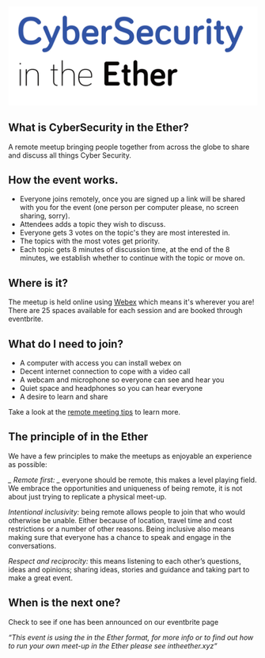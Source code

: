 ![CyberSecurity in the ether logo](cybersecurityintheether.png)

## What is CyberSecurity in the Ether?
A remote meetup bringing people together from across the globe to share and discuss all things Cyber Security.

## How the event works.
* Everyone joins remotely, once you are signed up a link will be shared with you for the event (one person per computer please, no screen sharing, sorry).
* Attendees adds a topic they wish to discuss.
* Everyone gets 3 votes on the topic's they are most interested in.
* The topics with the most votes get priority.
* Each topic gets 8 minutes of discussion time, at the end of the 8 minutes, we establish whether to continue with the topic or move on.

## Where is it?
The meetup is held online using [Webex](https://webex.com) which means it's wherever you are! There are 25 spaces available for each session and are booked through eventbrite.

## What do I need to join?
* A computer with access you can install webex on
* Decent internet connection to cope with a video call
* A webcam and microphone so everyone can see and hear you
* Quiet space and headphones so you can hear everyone
* A desire to learn and share

Take a look at the [remote meeting tips](meeting_tips.md) to learn more.

## The principle of in the Ether
We have a few principles to make the meetups as enjoyable an experience as possible:

*_ Remote first: _* everyone should be remote, this makes a level playing field. We embrace the opportunities and uniqueness of being remote, it is not about just trying to replicate a physical meet-up.

*_Intentional inclusivity:_* being remote allows people to join that who would otherwise be unable. Either because of location, travel time and cost restrictions or a number of other reasons. Being inclusive also means making sure that everyone has a chance to speak and engage in the conversations.

*_Respect and reciprocity:_* this means listening to each other’s questions, ideas and opinions; sharing ideas, stories and guidance and taking part to make a great event.

## When is the next one?
Check to see if one has been announced on our eventbrite page


_“This event is using the in the Ether format, for more info or to find out how to run your own meet-up in the Ether please see intheether.xyz“_